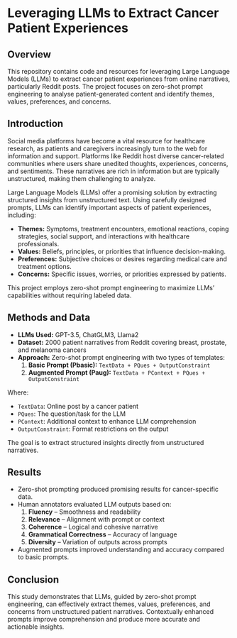 # Leveraging LLMs to Extract Cancer Patient Experiences

## Overview
This repository contains code and resources for leveraging Large Language Models (LLMs) to extract cancer patient experiences from online narratives, particularly Reddit posts. The project focuses on zero-shot prompt engineering to analyse patient-generated content and identify themes, values, preferences, and concerns.

## Introduction
Social media platforms have become a vital resource for healthcare research, as patients and caregivers increasingly turn to the web for information and support. Platforms like Reddit host diverse cancer-related communities where users share unedited thoughts, experiences, concerns, and sentiments. These narratives are rich in information but are typically unstructured, making them challenging to analyze.

Large Language Models (LLMs) offer a promising solution by extracting structured insights from unstructured text. Using carefully designed prompts, LLMs can identify important aspects of patient experiences, including:

- **Themes:** Symptoms, treatment encounters, emotional reactions, coping strategies, social support, and interactions with healthcare professionals.  
- **Values:** Beliefs, principles, or priorities that influence decision-making.  
- **Preferences:** Subjective choices or desires regarding medical care and treatment options.  
- **Concerns:** Specific issues, worries, or priorities expressed by patients.

This project employs zero-shot prompt engineering to maximize LLMs’ capabilities without requiring labeled data.

## Methods and Data
- **LLMs Used:** GPT-3.5, ChatGLM3, Llama2  
- **Dataset:** 2000 patient narratives from Reddit covering breast, prostate, and melanoma cancers  
- **Approach:** Zero-shot prompt engineering with two types of templates:
  1. **Basic Prompt (Pbasic):** `TextData + PQues + OutputConstraint`  
  2. **Augmented Prompt (Paug):** `TextData + PContext + PQues + OutputConstraint`  

Where:  
- `TextData`: Online post by a cancer patient  
- `PQues`: The question/task for the LLM  
- `PContext`: Additional context to enhance LLM comprehension  
- `OutputConstraint`: Format restrictions on the output

The goal is to extract structured insights directly from unstructured narratives.

## Results
- Zero-shot prompting produced promising results for cancer-specific data.  
- Human annotators evaluated LLM outputs based on:
  1. **Fluency** – Smoothness and readability  
  2. **Relevance** – Alignment with prompt or context  
  3. **Coherence** – Logical and cohesive narrative  
  4. **Grammatical Correctness** – Accuracy of language  
  5. **Diversity** – Variation of outputs across prompts  
- Augmented prompts improved understanding and accuracy compared to basic prompts.

## Conclusion
This study demonstrates that LLMs, guided by zero-shot prompt engineering, can effectively extract themes, values, preferences, and concerns from unstructured patient narratives. Contextually enhanced prompts improve comprehension and produce more accurate and actionable insights.

